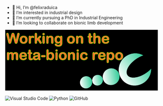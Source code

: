 - 👋 Hi, I’m @felixraduica
- 👀 I’m interested in industrial design
- 🌱 I’m currently pursuing a PhD in Industrial Engineering
- 💞️ I’m looking to collaborate on bionic limb development

![Profile Cover](https://github.com/felixraduica/felixraduica/raw/master/cover-profile.png)

 
 ![Visual Studio Code](https://img.shields.io/badge/Visual%20Studio%20Code-0078d7.svg?style=for-the-badge&logo=visual-studio-code&logoColor=white)
 ![Python](https://img.shields.io/badge/python-3670A0?style=for-the-badge&logo=python&logoColor=ffdd54)
 ![GitHub](https://img.shields.io/badge/github-%23121011.svg?style=for-the-badge&logo=github&logoColor=white)
 

